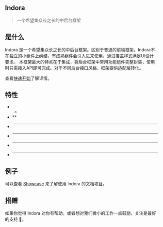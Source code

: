 ## Indora

> 一个希望集众长之长的中后台框架

## 是什么

Indora 是一个希望集众长之长的中后台框架。区别于普通的前端框架，Indora不在独立的小组件上纠结，有成熟组件会引入进来使用，通过覆盖样式满足UI设计要求。
本框架最大的特点在于集成，将后台框架中常用功能组件完整封装，使用时只需接入API即可完成。对于不同后台接口风格，框架提供适配层转化。


查看[快速开始](******)了解详情。

## 特性

- *
- **
- ***
- ****
- *****
- ******

## 例子

可以查看 [Showcase](*****) 来了解使用 Indora 的文档项目。

## 捐赠

如果你觉得 Indora 对你有帮助，或者想对我们微小的工作一点鼓励，关注是最好的支持 :dancer:。
